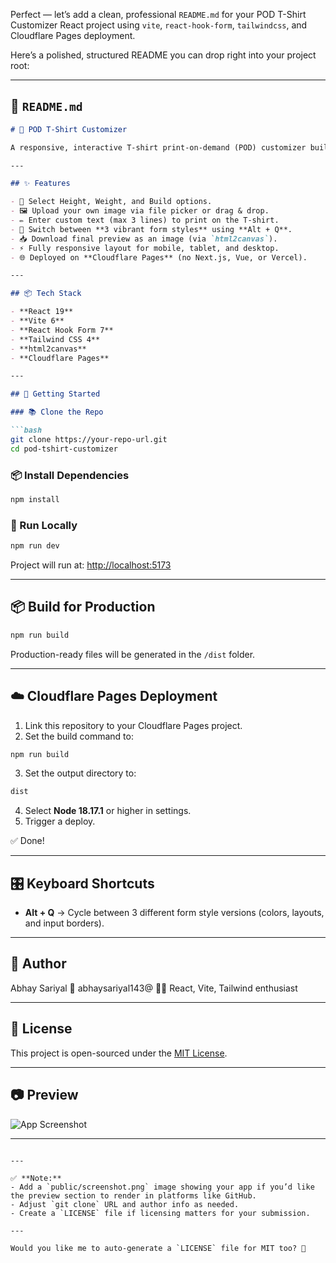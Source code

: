 Perfect — let’s add a clean, professional `README.md` for your POD T-Shirt Customizer React project using `vite`, `react-hook-form`, `tailwindcss`, and Cloudflare Pages deployment.

Here’s a polished, structured README you can drop right into your project root:

---

## 📄 `README.md`

````markdown
# 👕 POD T-Shirt Customizer

A responsive, interactive T-shirt print-on-demand (POD) customizer built with **React**, **Vite**, **React Hook Form**, and **Tailwind CSS**. Users can select size attributes, upload images, and enter custom text for T-shirt designs, with three unique form styles switchable via `Alt + Q`.

---

## ✨ Features

- 📏 Select Height, Weight, and Build options.
- 🖼️ Upload your own image via file picker or drag & drop.
- ✏️ Enter custom text (max 3 lines) to print on the T-shirt.
- 🎨 Switch between **3 vibrant form styles** using **Alt + Q**.
- 📥 Download final preview as an image (via `html2canvas`).
- ⚡ Fully responsive layout for mobile, tablet, and desktop.
- 🌐 Deployed on **Cloudflare Pages** (no Next.js, Vue, or Vercel).

---

## 📦 Tech Stack

- **React 19**
- **Vite 6**
- **React Hook Form 7**
- **Tailwind CSS 4**
- **html2canvas**
- **Cloudflare Pages**

---

## 🚀 Getting Started

### 📚 Clone the Repo

```bash
git clone https://your-repo-url.git
cd pod-tshirt-customizer
````

### 📦 Install Dependencies

```bash
npm install
```

### 🎨 Run Locally

```bash
npm run dev
```

Project will run at: [http://localhost:5173](http://localhost:5173)

---

## 📦 Build for Production

```bash
npm run build
```

Production-ready files will be generated in the `/dist` folder.

---

## ☁️ Cloudflare Pages Deployment

1. Link this repository to your Cloudflare Pages project.
2. Set the build command to:

```bash
npm run build
```

3. Set the output directory to:

```bash
dist
```

4. Select **Node 18.17.1** or higher in settings.
5. Trigger a deploy.

✅ Done!

---

## 🎛️ Keyboard Shortcuts

* **Alt + Q** → Cycle between 3 different form style versions (colors, layouts, and input borders).

---

## 📝 Author

Abhay Sariyal
💌 abhaysariyal143@
👨‍💻 React, Vite, Tailwind enthusiast

---

## 📜 License

This project is open-sourced under the [MIT License](LICENSE).

---

## 📷 Preview

![App Screenshot](./public/screenshot.png)

---

```

---

✅ **Note:**  
- Add a `public/screenshot.png` image showing your app if you’d like the preview section to render in platforms like GitHub.
- Adjust `git clone` URL and author info as needed.
- Create a `LICENSE` file if licensing matters for your submission.

---

Would you like me to auto-generate a `LICENSE` file for MIT too? 🎨
```
